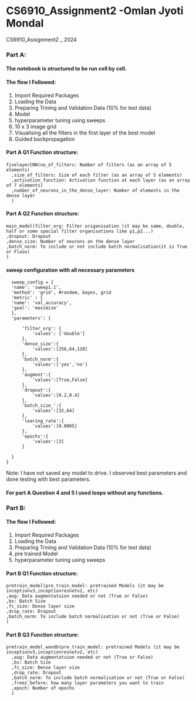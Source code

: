 # CS6910_Assignment2 -Omlan Jyoti Mondal
CS6910_Assignment2 _ 2024
### Part A:
#### The notebook is structured to be run cell by cell.
#### The flow I Followed:
1. Import Required Packages
2. Loading the Data
3. Preparing Trining and Validation Data (10% for test data)
4. Model
5. hyperparameter tuning using sweeps
6. 10 x 3 image grid
7. Visualising all the filters in the first layer of the best model
8. Guided backpropagation
#### Part A Q1 Function structure:
```
fivelayerCNN(no_of_filters: Number of filters (as an array of 5 elements)
  ,size_of_filters: Size of each filter (as an array of 5 elements) 
  ,activation_function: Activation function at each layer (as an array of 7 elements)
  ,number_of_neurons_in_the_dense_layer: Number of elements in the dense layer
  )
```
#### Part A Q2 Function structure:
  ```
main_model(filter_org: Filter origanisation (it may be same, double, half or some special filter organisations like p1,p2...)
  ,dropout: Dropout
  ,dense_size: Number of neurons on the dense layer
  ,batch_norm: To include or not include batch normalisation(it is True or Flase)
  )
```
#### sweep configuration with all necessary parameters
  ```
    sweep_config = {
    'name': 'sweep1.1',
    'method': 'grid', #random, bayes, grid
    'metric' : {
    'name': 'val_accuracy',
    'goal': 'maximize'   
    },
    'parameters': {
        
        'filter_org': {
            'values': ['double']
        },
        'dense_size':{
            'values':[256,64,128]
        },
        'batch_norm':{
            'values':['yes','no']
        },
        'augment':{
            'values':[True,False]   
        },
        'dropout':{
            'values':[0.2,0.4]
        },
        'batch_size_':{
            'values':[32,64]
        },
        'learing_rate':{
            'values':[0.0005]
        },
        'epochs':{
            'values':[3]
        }
           
    }
}

```

Note: I have not saved any model to drive. I observed best parameters and done testing with best parameters.
#### For part A Question 4 and 5 I used loops without any functions.

### Part B:
#### The flow I Followed:
1. Import Required Packages
2. Loading the Data
3. Preparing Trining and Validation Data (10% for test data)
4. pre trained Model
5. hyperparameter tuning using sweeps
#### Part B Q1 Function structure:
```
pretrain_model(pre_train_model: pretrained Models (it may be inceptionv3,inceptionresnetv2, etc)
,aug: Data augmentatuion needed or not (True or False)
,bs: Batch Size
,fc_size: Dense layer size
,drop_rate: Dropout
,batch_norm: To include batch normalisation or not (True or False)
)
```
#### Part B Q3 Function structure:
```
pretrain_model_wandb(pre_train_model: pretrained Models (it may be inceptionv3,inceptionresnetv2, etc)
  ,aug: Data augmentatuion needed or not (True or False)
  ,bs: Batch Size
  ,fc_size: Dense layer size
  ,drop_rate: Dropout
  ,batch_norm: To include batch normalisation or not (True or False)
  ,freez_before: how many layer parameters you want to train
  ,epoch: Number of epochs
  )
